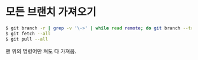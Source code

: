 # 모든 브랜치 가져오기

```sh
$ git branch -r | grep -v '\->' | while read remote; do git branch --track "${remote#origin/}" "$remote"; done
$ git fetch --all
$ git pull --all
```

맨 위의 명령어만 쳐도 다 가져옴.
